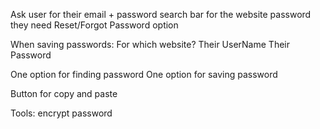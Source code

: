Ask user for their email + password
search bar for the website password they need
Reset/Forgot Password option



When saving passwords:
For which website?
Their UserName 
Their Password

One option for finding password
One option for saving password

Button for copy and paste




Tools:
encrypt password




